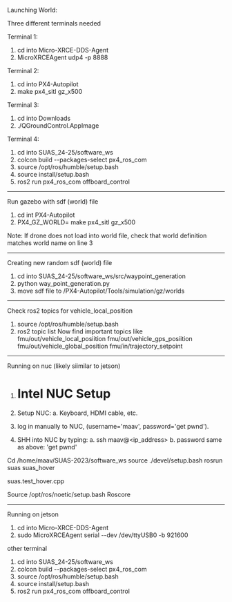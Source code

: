 Launching World:

Three different terminals needed

Terminal 1:
1. cd into Micro-XRCE-DDS-Agent
2. MicroXRCEAgent udp4 -p 8888

Terminal 2:
1. cd into PX4-Autopilot
2. make px4_sitl gz_x500

Terminal 3:
1. cd into Downloads
2. ./QGroundControl.AppImage

Terminal 4:
1. cd into SUAS_24-25/software_ws
2. colcon build --packages-select px4_ros_com
3. source /opt/ros/humble/setup.bash 
4. source install/setup.bash 
5. ros2 run px4_ros_com offboard_control

---------------------------------------------------

Run gazebo with sdf (world) file
1. cd int PX4-Autopilot
2. PX4_GZ_WORLD=<world name here> make px4_sitl gz_x500

Note: If drone does not load into world file, check that world definition matches world name on line 3

---------------------------------------------------

Creating new random sdf (world) file
1. cd into SUAS_24-25/software_ws/src/waypoint_generation
2. python way_point_generation.py
3. move sdf file to /PX4-Autopilot/Tools/simulation/gz/worlds

---------------------------------------------------

Check ros2 topics for vehicle_local_position
1. source /opt/ros/humble/setup.bash 
2. ros2 topic
list
 Now find important topics like
fmu/out/vehicle_local_posiition
fmu/out/vehicle_gps_posiition
fmu/out/vehicle_global_position
fmu/in/trajectory_setpoint


---------------------------------------------------

Running on nuc (likely siimilar to jetson)
1. # Intel NUC Setup

1. Setup NUC: 
   a. Keyboard, HDMI cable, etc.
2. log in manually to NUC, (username='maav', password='get pwnd'). 
5. SHH into NUC by typing: 
    a. ssh maav@<ip_address> 
    b. password same as above: 'get pwnd'


Cd /home/maav/SUAS-2023/software_ws
source ./devel/setup.bash
rosrun suas suas_hover

suas.test_hover.cpp


Source /opt/ros/noetic/setup.bash
Roscore


---------------------------------------------------

Running on jetson
1. cd into Micro-XRCE-DDS-Agent
2. sudo MicroXRCEAgent serial --dev /dev/ttyUSB0 -b 921600

other terminal
1. cd into SUAS_24-25/software_ws
2. colcon build --packages-select px4_ros_com
3. source /opt/ros/humble/setup.bash 
4. source install/setup.bash 
5. ros2 run px4_ros_com offboard_control
